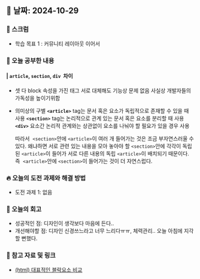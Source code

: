 ## 📅 날짜: 2024-10-29

### 💬 스크럼
- 학습 목표 1 : 커뮤니티 레이아웃 이어서
 

### 📒 오늘 공부한 내용
#### | `article`, `section`, `div`  차이

- 셋 다 block 속성을 가진 태그
    서로 대체해도 기능상 문제 없음
    사실상 개발자들의 가독성을 높이기위함
  
- 의미상의 구별
    **`<article>`** tag는 문서 혹은 요소가 독립적으로 존재할 수 있을 때 사용
    **`<section>`** tag는 논리적으로 관계 있는 문서 혹은 요소를 분리할 때 사용
    **`<div>`** 요소간 논리적 관계와는 상관없이 요소를 나눠야 할 필요가 있을 경우 사용
    
  따라서  `<section>`안에 `<article>`이 여러 개 들어가는 것은 조금 부자연스러울 수 있다.
  왜냐하면 서로 관련 있는 내용을 모아 놓아야 할 `<section>`안에 각각이 독립된 `<article>`이 들어가 서로 다른 내용의 독립 `<article>`이 배치되기 때문이다. 즉  `<article>`안에 `<section>`이 들어가는 것이 더 자연스럽다.

### 🔥 오늘의 도전 과제와 해결 방법
- 도전 과제 1: 없음

### 💭 오늘의 회고
- 성공적인 점: 디자인이 생각보다 마음에 든다..
- 개선해야할 점: 디자인 신경쓰느라고 너무 느리다ㅠㅠ, 체력관리.. 오늘 아침에 지각할 뻔했다.

### 📁 참고 자료 및 링크
- [(html) 대표적인 블락요소 비교](https://velog.io/@yunsungyang-omc/html-대표적인-블락요소-비교-arcicle-section-div)
    

